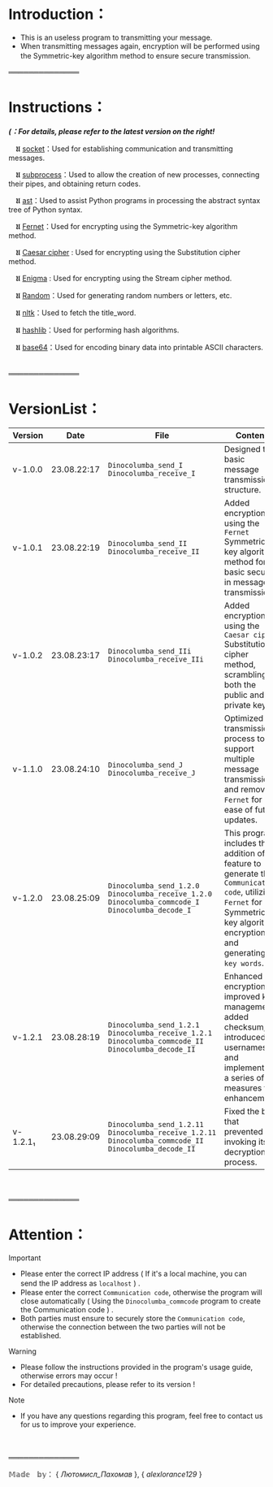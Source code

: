 　

# Introduction：

- This is an useless program to transmitting your message.
- When transmitting messages again, encryption will be performed using the Symmetric-key algorithm method to ensure secure transmission.
　

══════════════

# Instructions：

***(：For details, please refer to the latest version on the right!***

　𝖀 [socket](https://docs.python.org/3/howto/sockets.html)：Used for establishing communication and transmitting messages.

　𝖀 [subprocess](https://docs.python.org/3/library/subprocess.html)：Used to allow the creation of new processes, connecting their pipes, and obtaining return codes.

　𝖀 [ast](https://docs.python.org/3/library/ast.html)：Used to assist Python programs in processing the abstract syntax tree of Python syntax.

　𝖀 [Fernet](https://cryptography.io/en/latest/fernet/)：Used for encrypting using the Symmetric-key algorithm method.

　𝖀 [Caesar cipher](https://en.wikipedia.org/wiki/Caesar_cipher) : Used for encrypting using the Substitution cipher method.

　𝖀 [Enigma](https://en.wikipedia.org/wiki/Enigma_machine) : Used for encrypting using the Stream cipher method.

　𝖀 [Random](https://docs.python.org/3/library/random.html)：Used for generating random numbers or letters, etc.

　𝖀 [nltk](https://pypi.org/project/nltk/)：Used to fetch the title_word.

　𝖀 [hashlib](https://docs.python.org/3/library/hashlib.html)：Used for performing hash algorithms.

　𝖀 [base64](https://docs.python.org/3/library/base64.html)：Used for encoding binary data into printable ASCII characters.
　

══════════════

# VersionList：

| Version | Date | File | Content |
| --- | --- | --- | --- |
| v-1.0.0 | 23.08.22:17 | `Dinocolumba_send_I` `Dinocolumba_receive_I` | Designed the basic message transmission structure. |
| v-1.0.1 | 23.08.22:19 | `Dinocolumba_send_II` `Dinocolumba_receive_II` | Added encryption using the `Fernet` Symmetric-key algorithm method for basic security in message transmission. |
| v-1.0.2 | 23.08.23:17 | `Dinocolumba_send_IIi` `Dinocolumba_receive_IIi` | Added encryption using the `Caesar cipher` Substitution cipher method, scrambling both the public and private keys. |
| v-1.1.0 | 23.08.24:10 | `Dinocolumba_send_J` `Dinocolumba_receive_J` | Optimized the transmission process to support multiple message transmissions and removed `Fernet` for ease of future updates. |
| v-1.2.0 | 23.08.25:09 | `Dinocolumba_send_1.2.0` `Dinocolumba_receive_1.2.0` `Dinocolumba_commcode_I` `Dinocolumba_decode_I`| This program includes the addition of a feature to generate the `Communication code`, utilizing `Fernet` for Symmetric-key algorithm encryption and generating `key words`. |
| v-1.2.1 | 23.08.28:19 | `Dinocolumba_send_1.2.1` `Dinocolumba_receive_1.2.1` `Dinocolumba_commcode_II` `Dinocolumba_decode_II`| Enhanced encryption, improved key management, added checksum, introduced usernames, and implemented a series of measures for enhancement. |
| v-1.2.1₁ | 23.08.29:09 | `Dinocolumba_send_1.2.11` `Dinocolumba_receive_1.2.11` `Dinocolumba_commcode_II` `Dinocolumba_decode_II`| Fixed the bug that prevented invoking its decryption process. |
　

══════════════

# Attention：

> [!IMPORTANT]
> - Please enter the correct IP address ( If it's a local machine, you can send the IP address as `localhost` ) .　 　 　 　 　
> - Please enter the correct `Communication code`, otherwise the program will close automatically ( Using the `Dinocolumba_commcode` program to create the Communication code ) .
> - Both parties must ensure to securely store the `Communication code`, otherwise the connection between the two parties will not be established.

> [!WARNING]
> - Please follow the instructions provided in the program's usage guide, otherwise errors may occur !
> - For detailed precautions, please refer to its version !

> [!NOTE]
> - If you have any questions regarding this program, feel free to contact us for us to improve your experience.

　

══════════════

𝕄𝕒𝕕𝕖　𝕓𝕪： { _Лютомисл_Пахомав_ }, { _alexlorance129_ }

